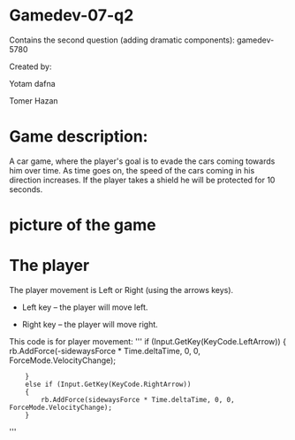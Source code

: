 # Gamedev-07-q2
Contains the second question (adding dramatic components): gamedev-5780

Created by:

Yotam dafna

Tomer Hazan

# Game description: 
A car game, where the player's goal is to evade the cars coming towards him over time.
As time goes on, the speed of the cars coming in his direction increases.
If the player takes a shield he will be protected for 10 seconds.

# picture of the game 

# The player

The player movement is Left or Right (using the arrows keys).

* Left key – the player will move left. 

* Right key – the player will move right.

This code is for player movement:
'''
 if (Input.GetKey(KeyCode.LeftArrow))
        {
            rb.AddForce(-sidewaysForce * Time.deltaTime, 0, 0, ForceMode.VelocityChange);

        }
        else if (Input.GetKey(KeyCode.RightArrow))
        {
            rb.AddForce(sidewaysForce * Time.deltaTime, 0, 0, ForceMode.VelocityChange);
        }
'''

